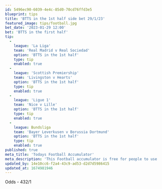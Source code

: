 ```yaml
---
id: 5496ec90-6039-4e4c-85d0-70cd76ffd3e5
blueprint: tips
title: 'BTTS in the 1st half side bet 29/1/23'
featured_image: tips/football.jpg
bet_date: '2023-01-29 12:00'
bet: 'BTTS in the first half'
tip:
  -
    league: 'La Liga'
    team: 'Real Madrid v Real Sociedad'
    option: 'BTTS in the 1st half'
    type: tip
    enabled: true
  -
    league: 'Scottish Premiership'
    team: 'Livingston v Hearts'
    option: 'BTTS in the 1st half'
    type: tip
    enabled: true
  -
    league: 'Ligue 1'
    team: 'Nice v Lille'
    option: 'BTTS in the 1st half'
    type: tip
    enabled: true
  -
    league: Bundsliga
    team: 'Bayer Leverkusen v Borussia Dortmund'
    option: 'BTTS in the 1st half'
    type: tip
    enabled: true
published: true
meta_title: 'Todays Football Accumulator'
meta_description: 'This Football accumulator is free for people to use who are looking for Football tips. UK football tips daily'
updated_by: 14e10cc6-f2a4-43c9-ad53-d2d7d5986415
updated_at: 1674981946
---
```

Odds - 432/1